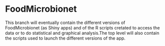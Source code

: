 # FoodMicrobionet
This branch will eventually contain the different versions of FoodMicrobionet (as Shiny apps) and of the R scripts cretated to access the data or to do statistical and graphical analysis.The top level will also contain the scripts used to launch the different versions of the app.
